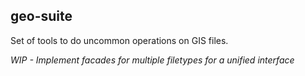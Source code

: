## geo-suite

Set of tools to do uncommon operations on GIS files.

_WIP - Implement facades for multiple filetypes for a unified interface_
